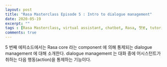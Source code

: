 ```yaml
---
layout: post
title: "Rasa Masterclass Episode 5 : Intro to dialogue management"
date: 2020-05-19
excerpt: ""
tags : [Rasa Masterclass, virtual assistant, chatbot, Rasa, 챗봇, tutorial, dialogue management]
comments: true
---
```


5 번째 에피소드에서는 Rasa core 라는 component 에 의해 통제되는 dialogue management 에 대해 소개한다.
dialogue management 는 대화 중에 어시스턴트가 취하는 다음 행동(action)을 통제하는 기능이다.
